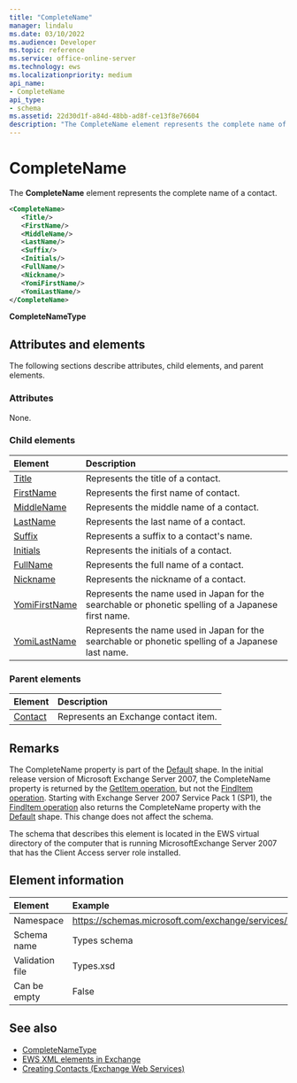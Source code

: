```yaml
---
title: "CompleteName"
manager: lindalu
ms.date: 03/10/2022
ms.audience: Developer
ms.topic: reference
ms.service: office-online-server
ms.technology: ews
ms.localizationpriority: medium
api_name:
- CompleteName
api_type:
- schema
ms.assetid: 22d30d1f-a84d-48bb-ad8f-ce13f8e76604
description: "The CompleteName element represents the complete name of a contact."
---
```


# CompleteName

The **CompleteName** element represents the complete name of a contact. 
  
```xml
<CompleteName>
   <Title/>
   <FirstName/>
   <MiddleName/>
   <LastName/>
   <Suffix/>
   <Initials/>
   <FullName/>
   <Nickname/>
   <YomiFirstName/>
   <YomiLastName/>
</CompleteName>
```

 **CompleteNameType**
## Attributes and elements

The following sections describe attributes, child elements, and parent elements.
  
### Attributes

None.
  
### Child elements

|**Element**|**Description**|
|:-----|:-----|
|[Title](title.md) <br/> |Represents the title of a contact.  <br/> |
|[FirstName](firstname.md) <br/> |Represents the first name of contact.  <br/> |
|[MiddleName](middlename.md) <br/> |Represents the middle name of a contact.  <br/> |
|[LastName](lastname.md) <br/> |Represents the last name of a contact.  <br/> |
|[Suffix](suffix.md) <br/> |Represents a suffix to a contact's name.  <br/> |
|[Initials](initials.md) <br/> |Represents the initials of a contact.  <br/> |
|[FullName](fullname.md) <br/> |Represents the full name of a contact.  <br/> |
|[Nickname](nickname.md) <br/> |Represents the nickname of a contact.  <br/> |
|[YomiFirstName](yomifirstname.md) <br/> |Represents the name used in Japan for the searchable or phonetic spelling of a Japanese first name.  <br/> |
|[YomiLastName](yomilastname.md) <br/> |Represents the name used in Japan for the searchable or phonetic spelling of a Japanese last name.  <br/> |
   
### Parent elements

|**Element**|**Description**|
|:-----|:-----|
|[Contact](contact.md) <br/> |Represents an Exchange contact item.  <br/> |
   
## Remarks

The CompleteName property is part of the [Default](/dotnet/api/exchangewebservices.defaultshapenamestype?view=exchange-ews-proxy&preserve-view=true) shape. In the initial release version of Microsoft Exchange Server 2007, the CompleteName property is returned by the [GetItem operation](getitem-operation.md), but not the [FindItem operation](finditem-operation.md). Starting with Exchange Server 2007 Service Pack 1 (SP1), the [FindItem operation](finditem-operation.md) also returns the CompleteName property with the [Default](/dotnet/api/exchangewebservices.defaultshapenamestype?view=exchange-ews-proxy&preserve-view=true) shape. This change does not affect the schema. 
  
The schema that describes this element is located in the EWS virtual directory of the computer that is running MicrosoftExchange Server 2007 that has the Client Access server role installed.
  
## Element information

|**Element**|**Example**|
|:-----|:-----|
|Namespace  <br/> |https://schemas.microsoft.com/exchange/services/2006/types  <br/> |
|Schema name  <br/> |Types schema  <br/> |
|Validation file  <br/> |Types.xsd  <br/> |
|Can be empty  <br/> |False  <br/> |
   
## See also

- [CompleteNameType](https://msdn.microsoft.com/library/ExchangeWebServices.CompleteNameType.aspx)
- [EWS XML elements in Exchange](ews-xml-elements-in-exchange.md)
- [Creating Contacts (Exchange Web Services)](https://msdn.microsoft.com/library/4845917e-70d1-481c-bbd7-011ec6571789%28Office.15%29.aspx)
